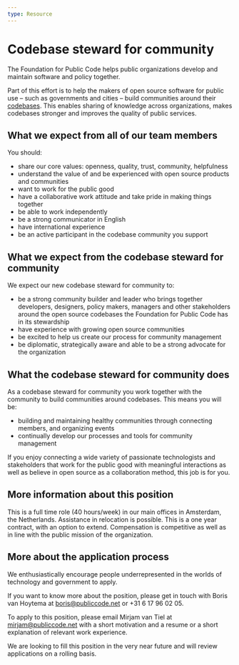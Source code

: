 ```yaml
---
type: Resource
---
```


# Codebase steward for community

The Foundation for Public Code helps public organizations develop and maintain software and policy together.

Part of this effort is to help the makers of open source software for public use – such as governments and cities – build communities around their [codebases](/glossary/codebase-definition.md). This enables sharing of knowledge across organizations, makes codebases stronger and improves the quality of public services.

## What we expect from all of our team members

You should:

- share our core values: openness, quality, trust, community, helpfulness
- understand the value of and be experienced with open source products and communities
- want to work for the public good
- have a collaborative work attitude and take pride in making things together
- be able to work independently
- be a strong communicator in English
- have international experience
- be an active participant in the codebase community you support

## What we expect from the codebase steward for community

We expect our new codebase steward for community to:

- be a strong community builder and leader who brings together developers, designers, policy makers, managers and other stakeholders around the open source codebases the Foundation for Public Code has in its stewardship
- have experience with growing open source communities
- be excited to help us create our process for community management
- be diplomatic, strategically aware and able to be a strong advocate for the organization

## What the codebase steward for community does

As a codebase steward for community you work together with the community to build communities around codebases. This means you will be:

- building and maintaining healthy communities through connecting members, and organizing events
- continually develop our processes and tools for community management

If you enjoy connecting a wide variety of passionate technologists and stakeholders that work for the public good with meaningful interactions as well as believe in open source as a collaboration method, this job is for you.

## More information about this position

This is a full time role (40 hours/week) in our main offices in Amsterdam, the Netherlands. Assistance in relocation is possible. 
This is a one year contract, with an option to extend. Compensation is competitive as well as in line with the public mission of the organization.

## More about the application process

We enthusiastically encourage people underrepresented in the worlds of technology and government to apply.

If you want to know more about the position, please get in touch with Boris van Hoytema at boris@publiccode.net or +31 6 17 96 02 05.

To apply to this position, please email Mirjam van Tiel at mirjam@publiccode.net with a short motivation and a resume or a short explanation of relevant work experience.

We are looking to fill this position in the very near future and will review applications on a rolling basis.
